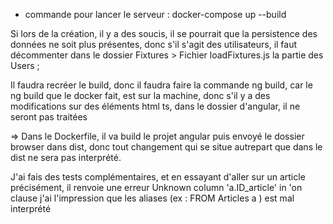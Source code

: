 - commande pour lancer le serveur : docker-compose up --build

Si lors de la création, il y a des soucis, il se pourrait que la persistence des données ne soit plus présentes, donc s'il s'agit des utilisateurs, il faut 
décommenter dans le dossier Fixtures > Fichier loadFixtures.js la partie des Users ;

Il faudra recréer le build, donc il faudra faire la commande ng build, car le ng build que le docker fait, est sur la machine, donc s'il y a des modifications sur des éléments html ts, dans le dossier d'angular, il ne seront pas traitées 

=> Dans le Dockerfile, il va build le projet angular puis envoyé le dossier browser dans dist, donc tout changement qui se situe autrepart que dans le dist ne 
sera pas interprété.

J'ai fais des tests complémentaires, et en essayant d'aller sur un article précisément, il renvoie une erreur  Unknown column 'a.ID_article' in 'on clause 
j'ai l'impression que les aliases (ex : FROM Articles a ) est mal interprété 